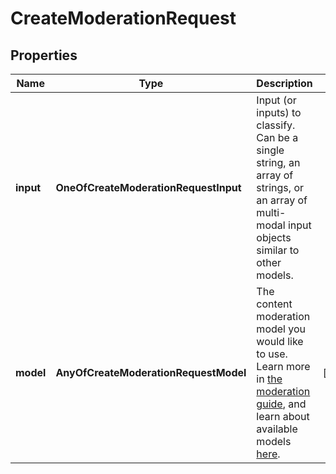 # CreateModerationRequest

## Properties
Name | Type | Description | Notes
------------ | ------------- | ------------- | -------------
**input** | **OneOfCreateModerationRequestInput** | Input (or inputs) to classify. Can be a single string, an array of strings, or an array of multi-modal input objects similar to other models.  | 
**model** | **AnyOfCreateModerationRequestModel** | The content moderation model you would like to use. Learn more in [the moderation guide](/docs/guides/moderation), and learn about available models [here](/docs/models#moderation).  |  [optional]
